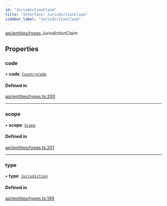 ```yaml
---
id: "JurisdictionClaim"
title: "Interface: JurisdictionClaim"
sidebar_label: "JurisdictionClaim"
---
```


[api/entities/types](../../../../../modules/API/Entities/Types/Types.md).JurisdictionClaim

## Properties

### code

• **code**: [`CountryCode`](../../../../../enums/Generated/Types/CountryCode/CountryCode.md)

#### Defined in

[api/entities/types.ts:200](https://github.com/PolymeshAssociation/polymesh-sdk/blob/88db4a911/src/api/entities/types.ts#L200)

___

### scope

• **scope**: [`Scope`](../Scope/Scope.md)

#### Defined in

[api/entities/types.ts:201](https://github.com/PolymeshAssociation/polymesh-sdk/blob/88db4a911/src/api/entities/types.ts#L201)

___

### type

• **type**: [`Jurisdiction`](../../../../../enums/API/Entities/Types/ClaimType/ClaimType.md#jurisdiction)

#### Defined in

[api/entities/types.ts:199](https://github.com/PolymeshAssociation/polymesh-sdk/blob/88db4a911/src/api/entities/types.ts#L199)
